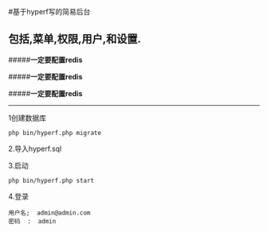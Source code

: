 #基于hyperf写的简易后台

## 包括,菜单,权限,用户,和设置.
#####**一定要配置redis** 

#####**一定要配置redis** 

#####**一定要配置redis** 

*** 

1创建数据库
``` 
php bin/hyperf.php migrate
``` 
2.导入hyperf.sql

3.启动
``` 
php bin/hyperf.php start
``` 
4.登录
``` 
用户名;  admin@admin.com
密码  :  admin
``` 

